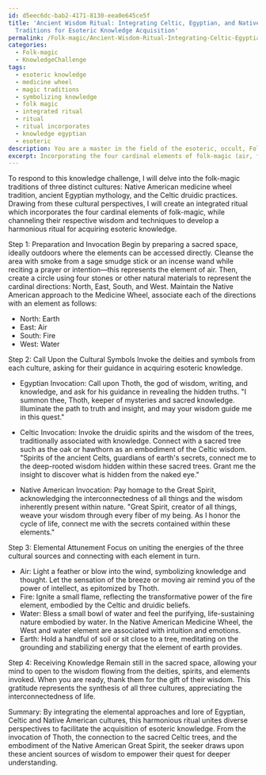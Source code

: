 ```yaml
---
id: d5eec6dc-bab2-4171-8130-eea0e645ce5f
title: 'Ancient Wisdom Ritual: Integrating Celtic, Egyptian, and Native American Elemental
  Traditions for Esoteric Knowledge Acquisition'
permalink: /Folk-magic/Ancient-Wisdom-Ritual-Integrating-Celtic-Egyptian-and-Native-American-Elemental-Traditions-for-Esote/
categories:
  - Folk-magic
  - KnowledgeChallenge
tags:
  - esoteric knowledge
  - medicine wheel
  - magic traditions
  - symbolizing knowledge
  - folk magic
  - integrated ritual
  - ritual
  - ritual incorporates
  - knowledge egyptian
  - esoteric
description: You are a master in the field of the esoteric, occult, Folk-magic and Education. You are a writer of tests, challenges, books and deep knowledge on Folk-magic for initiates and students to gain deep insights and understanding from. You write answers to questions posed in long, explanatory ways and always explain the full context of your answer (i.e., related concepts, formulas, examples, or history), as well as the step-by-step thinking process you take to answer the challenges. Be rigorous and thorough, and summarize the key themes, ideas, and conclusions at the end.
excerpt: Incorporating the four cardinal elements of folk-magic (air, fire, water, and earth) as well as your understanding of traditional lore and practices from three distinct cultures, present an integrated working that harnesses their unique perspectives and methods, resulting in a single harmonious ritual for acquiring an esoteric knowledge.
---
```

To respond to this knowledge challenge, I will delve into the folk-magic traditions of three distinct cultures: Native American medicine wheel tradition, ancient Egyptian mythology, and the Celtic druidic practices. Drawing from these cultural perspectives, I will create an integrated ritual which incorporates the four cardinal elements of folk-magic, while channeling their respective wisdom and techniques to develop a harmonious ritual for acquiring esoteric knowledge.

Step 1: Preparation and Invocation
Begin by preparing a sacred space, ideally outdoors where the elements can be accessed directly. Cleanse the area with smoke from a sage smudge stick or an incense wand while reciting a prayer or intention—this represents the element of air. Then, create a circle using four stones or other natural materials to represent the cardinal directions: North, East, South, and West. Maintain the Native American approach to the Medicine Wheel, associate each of the directions with an element as follows:

- North: Earth
- East: Air
- South: Fire
- West: Water

Step 2: Call Upon the Cultural Symbols
Invoke the deities and symbols from each culture, asking for their guidance in acquiring esoteric knowledge.

- Egyptian Invocation: Call upon Thoth, the god of wisdom, writing, and knowledge, and ask for his guidance in revealing the hidden truths.
"I summon thee, Thoth, keeper of mysteries and sacred knowledge. Illuminate the path to truth and insight, and may your wisdom guide me in this quest."

- Celtic Invocation: Invoke the druidic spirits and the wisdom of the trees, traditionally associated with knowledge. Connect with a sacred tree such as the oak or hawthorn as an embodiment of the Celtic wisdom.
"Spirits of the ancient Celts, guardians of earth's secrets, connect me to the deep-rooted wisdom hidden within these sacred trees. Grant me the insight to discover what is hidden from the naked eye."

- Native American Invocation: Pay homage to the Great Spirit, acknowledging the interconnectedness of all things and the wisdom inherently present within nature.
"Great Spirit, creator of all things, weave your wisdom through every fiber of my being. As I honor the cycle of life, connect me with the secrets contained within these elements."

Step 3: Elemental Attunement
Focus on uniting the energies of the three cultural sources and connecting with each element in turn.

- Air: Light a feather or blow into the wind, symbolizing knowledge and thought. Let the sensation of the breeze or moving air remind you of the power of intellect, as epitomized by Thoth.
- Fire: Ignite a small flame, reflecting the transformative power of the fire element, embodied by the Celtic and druidic beliefs.
- Water: Bless a small bowl of water and feel the purifying, life-sustaining nature embodied by water. In the Native American Medicine Wheel, the West and water element are associated with intuition and emotions.
- Earth: Hold a handful of soil or sit close to a tree, meditating on the grounding and stabilizing energy that the element of earth provides.

Step 4: Receiving Knowledge
Remain still in the sacred space, allowing your mind to open to the wisdom flowing from the deities, spirits, and elements invoked. When you are ready, thank them for the gift of their wisdom. This gratitude represents the synthesis of all three cultures, appreciating the interconnectedness of life.

Summary:
By integrating the elemental approaches and lore of Egyptian, Celtic and Native American cultures, this harmonious ritual unites diverse perspectives to facilitate the acquisition of esoteric knowledge. From the invocation of Thoth, the connection to the sacred Celtic trees, and the embodiment of the Native American Great Spirit, the seeker draws upon these ancient sources of wisdom to empower their quest for deeper understanding.
